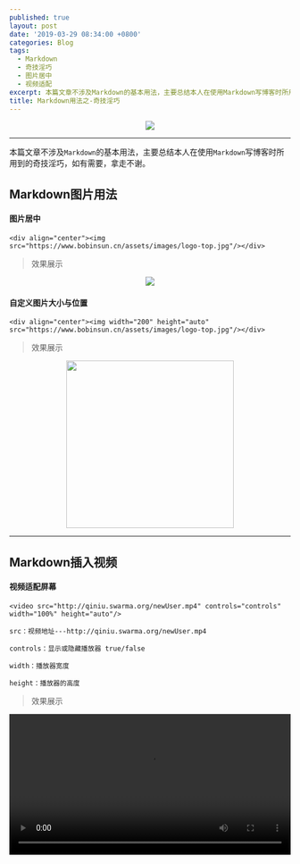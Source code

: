 ```yaml
---
published: true
layout: post
date: '2019-03-29 08:34:00 +0800'
categories: Blog
tags:
  - Markdown
  - 奇技淫巧
  - 图片居中
  - 视频适配
excerpt: 本篇文章不涉及Markdown的基本用法，主要总结本人在使用Markdown写博客时所用到的奇技淫巧，如有需要，拿走不谢。
title: Markdown用法之-奇技淫巧
---
```

<div align="center"><img src="https://www.bobinsun.cn/assets/images/logo-top.jpg"/></div>

---

本篇文章不涉及`Markdown`的基本用法，主要总结本人在使用`Markdown`写博客时所用到的奇技淫巧，如有需要，拿走不谢。


## Markdown图片用法

#### 图片居中

```
<div align="center"><img src="https://www.bobinsun.cn/assets/images/logo-top.jpg"/></div>
```

> 效果展示

<div align="center"><img src="https://www.bobinsun.cn/assets/images/logo-top.jpg"/></div>


#### 自定义图片大小与位置

```
<div align="center"><img width="200" height="auto" src="https://www.bobinsun.cn/assets/images/logo-top.jpg"/></div>
```

> 效果展示

<div align="center"><img width="300" height="auto" src="https://www.bobinsun.cn/assets/images/logo-top.jpg"/></div>

---

## Markdown插入视频

#### 视频适配屏幕

```
<video src="http://qiniu.swarma.org/newUser.mp4" controls="controls" width="100%" height="auto"/>

```

```
src：视频地址---http://qiniu.swarma.org/newUser.mp4

controls：显示或隐藏播放器 true/false

width：播放器宽度

height：播放器的高度
```

> 效果展示

<video src="http://qiniu.swarma.org/newUser.mp4" controls="controls" width="100%" height="auto"/>

---

## 插入Emoji表情符号

#### Emoji资源库

`资源链接`:[EMOJI CHEAT SHEET](https://www.webfx.com/tools/emoji-cheat-sheet/):https://www.webfx.com/tools/emoji-cheat-sheet/

`资源截图：`

<div align="center"><img width="600" height="auto" src="https://www.bobinsun.cn/assets/images/emoji-01.png"/></div>

<div align="center"><img width="600" height="auto" src="https://www.bobinsun.cn/assets/images/emoji-02.png"/></div>

> 效果展示

:bowtie: :money_with_wings: :anguished: :family: :ox: :mega: :bath: :soccer: :watermelon: :bike: :us: :cn: :one: :u5408: :u6709: :do_not_litter: :sos: :x:

## 设置文字颜色与大小

#### 改变颜色

```
<font color="#FF4500">我要变成这个颜色#FF4500</font>
```
> 效果展示

- <font color="#FF45000">我要变成这个颜色#FF4500</font>

- **附**：《[十六进制颜色对照表](http://www.w3school.com.cn/cssref/css_colornames.asp)》

#### 改变文字大小

```
<font size="1">我要变成1号字</font>
<font size="2">我要变成2号字</font>
<font size="3">我要变成3号字</font>
<font size="4">我要变成4号字</font>
<font size="5">我要变成5号字</font>
<font size="6">我要变成6号字</font>
<font size="7">我要变成6号字</font>
```
> 效果展示
- <font size="1">我要变成1号字</font>
- <font size="2">我要变成2号字</font>
- <font size="3">我要变成3号字</font>
- <font size="4">我要变成4号字</font>
- <font size="5">我要变成5号字</font>
- <font size="6">我要变成6号字</font>
- <font size="7">我要变成6号字</font>
